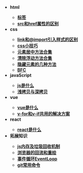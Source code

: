 * <b>html<b>
  * [标签](/html/标签)
  * [src和href属性的区别](/html/src和href属性的区别)
* <b>css<b>
  * [link和@import引入样式的区别](/css/link和@import引入样式的区别)
  * [css小技巧](/css/css小技巧)
  * [元素居中方法合集](/css/元素居中方法合集)
  * [清除浮动方法合集](/css/清除浮动方法合集)
  * [隐藏元素的几种方法](/css/隐藏元素的几种方法)
  * [BFC](/css/BFC)
* <b>javaScript<b>
  * [js是什么](/js/js)
  * [浅拷贝与深拷贝](/js/浅拷贝与深拷贝)
* <b>vue<b>
  * [vue是什么](/vue/vue)
  * [v-for和v-if共用的解决方案](/vue/v-for和v-if共用的解决方案)
* <b>react<b>
  * [react是什么](/react/react)
* <b>拓展知识<b>
  * [js内存及垃圾回收机制](/拓展知识/js内存机制)
  * [浏览器的回流和重绘](/拓展知识/浏览器的回流和重绘)
  * [事件循环EventLoop](/拓展知识/事件循环EventLoop)
  * [git常用命令](/拓展知识/git常用命令)
